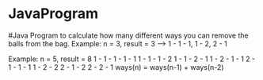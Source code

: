 # JavaProgram

#Java Program to calculate  how many different ways you can remove the balls from the bag. 
Example: n = 3, result = 3 --> 1 - 1 - 1, 1 - 2, 2 - 1

Example:
n = 5, result = 8
1 - 1 - 1 - 1 - 1
1 - 1 - 1 - 2
1 - 1 - 2 - 1
1 - 2 - 1 - 1
2 - 1 - 1 - 1
1 - 2 - 2
2 - 1 - 2
2 - 2 - 1
ways(n) = ways(n-1) + ways(n-2)
